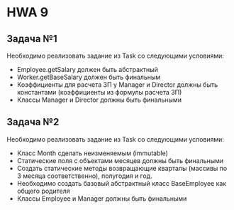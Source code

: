 # HWA 9

## Задача №1

Необходимо реализовать задание из Task со следующими условиями:
* Employee.getSalary должен быть абстрактный
* Worker.getBaseSalary должен быть финальным
* Коэффициенты для расчета ЗП у Manager и Director должны быть константами (коэффициенты из формулы расчета ЗП)
* Классы Manager и Director должны быть финальными


## Задача №2

Необходимо реализовать задание из Task со следующими условиями:
* Класс Month сделать неизменяемым (immutable)
* Статические поля с объектами месяцев должны быть финальными
* Создать статические методы возвращающие кварталы (массивы по 3 месяца соответственно), полугодия и год.
* Необходимо создать базовый абстрактный класс BaseEmployee как общего родителя
* Классы Employee и Manager должны быть финальными
